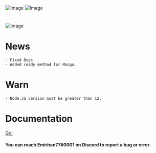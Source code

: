 ![Image](https://img.shields.io/npm/v/erax.db?color=%2351F9C0&label=erax.db)
![Image](https://img.shields.io/npm/dt/erax.db.svg?color=%2351FC0&maxAge=3600)

#

![Image](https://nodei.co/npm/erax.db.png?downloads=true&downloadRank=true&stars=true)

# News

```npm
- Fixed Bugs.
- Added ready method for Mongo.
```

# Warn

```npm
- Node.JS version must be greater than 12.
```

# Documentation
<a href="https://eraxdb.js.org/documentation/">Go!</a>

#### You can reach Emirhan77#0001 on Discord to report a bug or error.

